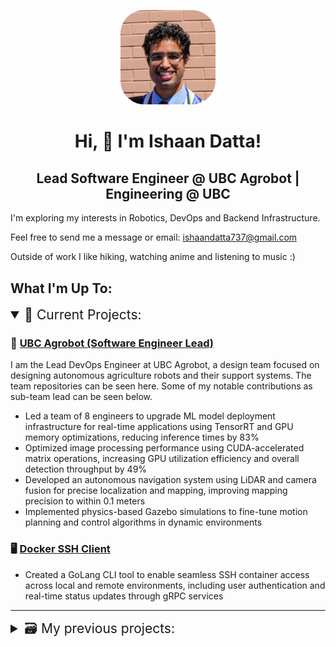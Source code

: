 <!----- Picture & Links ----->
<p id="profile-picture" align="center">
  <img width=30% src="assets/Profile Pic.png" alt="Profile Picture">
</p>

<!----- About Me ----->
<h1 align="center">Hi, 👋 I'm Ishaan Datta! </h1>

<h2 align="center"> Lead Software Engineer @ UBC Agrobot | Engineering @ UBC </h2>

I'm exploring my interests in Robotics, DevOps and Backend Infrastructure.

Feel free to send me a message or email: ishaandatta737@gmail.com

Outside of work I like hiking, watching anime and listening to music :)

<h2>What I'm Up To: </h2>
<details open> 
  <summary style="font-size: 1.5em;">📂 Current Projects:</summary>

  ### 🌿 [UBC Agrobot (Software Engineer Lead)](https://ubcagrobot.com)
  I am the Lead DevOps Engineer at UBC Agrobot, a design team focused on designing autonomous agriculture robots and their support systems. The team repositories can be seen here. Some of my notable contributions as sub-team lead can be seen below.
  - Led a team of 8 engineers to upgrade ML model deployment infrastructure for real-time applications using TensorRT and GPU memory optimizations, reducing inference times by 83%
  - Optimized image processing performance using CUDA-accelerated matrix operations, increasing GPU utilization efficiency and overall detection throughput by 49%
  - Developed an autonomous navigation system using LiDAR and camera fusion for precise localization and mapping, improving mapping precision to within 0.1 meters
  - Implemented physics-based Gazebo simulations to fine-tune motion planning and control algorithms in dynamic environments

  ### 🖥️ [Docker SSH Client](https://github.com/Ishaan-Datta/Docker-SSH-Client)
  - Created a GoLang CLI tool to enable seamless SSH container access across local and remote environments, including user authentication and real-time status updates through gRPC services

</details>

---

<details>
  <summary style="font-size: 1.5em;">🗃️ My previous projects:</summary>

  ### ⚙️ [UBC Department of Manufacturing Engineering (Platform Engineer Intern)](https://manufacturing.engineering.ubc.ca/)
  As a Software Engineer working in undergraduate research, I worked to define and implement data storage systems and perform data analysis. Although none of the code or systems I have developed are public, here is a summary of my biggest accomplishments:
  - Migrated backend infrastructure to the cloud with Terraform and AWS resources (VPC, EC2, RDS, S3), saving $8000+ in operational costs and computing resources
  - Improved data retrieval times by 72% by integrating Redis in-memory caching with a PostgreSQL database for efficient user data storage
  - Designed a distributed messaging solution using object-oriented programming and Apache Kafka, achieving an overall 34% reduction in latency for upstream services
  - Built an API layer in FastAPI to integrate a JavaScript frontend with a database ORM, reducing manual querying time by 10+ hours per week through streamlined data handling

  ### 🌿 [UBC Agrobot (Software Engineer)](https://ubcagrobot.com)
  I formerly worked on the embedded systems subteam for UBC Agrobot, focusing on developing real-time software applications applications and optimizing ML image processing using computer vision and GPU optimization techniques, my primary achievements include:
  - Developed and deployed C++ components using ROS2 and multi-threading to improve internal robotic system communication, reducing system-wide network latency from 2s to 0.1s
  - Automated unit, integration and performance testing workflows with Python and Bash scripts, reducing manual effort and accelerating sprint delivery by 46%
  - Reduced system setup times by 30% using custom multi-platform Docker containers to automate local and staging environment setup, eliminating dependency issues for 20+ developers
  - Built and maintained CI/CD pipelines using GitHub Actions to eliminate manual build and deployment operations, reducing release times by 63%

  ### 🤖 [Github Notification System](https://github.com/Ishaan-Datta/Github-Notifier)
  - Constructed GoLang application to query REST/GraphQL APIs upon receiving webhook payloads and send notifications to users on alternative platforms, increasing response times by 20%.

  ### ☁️ [Automated AWS Deployment](https://github.com/Ishaan-Datta/AWS-Deployment)
  - Developed infrastructure-as-code templates on AWS using Terraform, and automated container deployments using Kubernetes/Helm, powering a cloud-hosted movie recommendation website.

  ### 🐍 [Python Script Collection](https://github.com/Ishaan-Datta/Python-Scripts)
  - Created a collection of Python scripts for automating common tasks, including web scraping, data analysis, and file manipulation, saving 10 hours of manual work per week.

</details>
